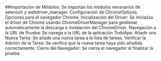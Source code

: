 ##Importación de Módulos: 
Se importan los módulos necesarios de selenium y webdriver_manager.
Configuración de ChromeOptions: Opciones para el navegador Chrome.
Inicialización del Driver: Se inicializa el driver de Chrome usando ChromeDriverManager para gestionar automáticamente la descarga e instalación del ChromeDriver.
Navegación a la URL de Prueba: Se navega a la URL de la aplicación TodoApp.
Añadir una Nueva Tarea: Se añade una nueva tarea a la lista de tareas.
Verificar la Adición de la Tarea: Se verifica que la nueva tarea haya sido añadida correctamente.
Cierre del Navegador: Se cierra el navegador al finalizar la prueba.